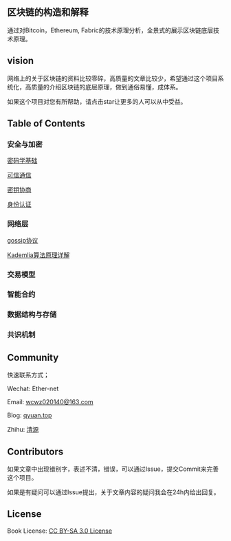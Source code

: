 ## 区块链的构造和解释

通过对Bitcoin，Ethereum, Fabric的技术原理分析，全景式的展示区块链底层技术原理。

## vision

网络上的关于区块链的资料比较零碎，高质量的文章比较少，希望通过这个项目系统化，高质量的介绍区块链的底层原理，做到通俗易懂，成体系。

如果这个项目对您有所帮助，请点击star让更多的人可以从中受益。

## Table of Contents

### 安全与加密

[密码学基础](https://github.com/Ice-Storm/structure-and-interpretation-of-blockchain/blob/master/chapter_1.md)

[可信通信](https://github.com/Ice-Storm/structure-and-interpretation-of-blockchain/blob/master/tls.md)

[密钥协商](https://github.com/Ice-Storm/structure-and-interpretation-of-blockchain/blob/master/ECDH.md)

[身份认证](https://github.com/Ice-Storm/structure-and-interpretation-of-blockchain/blob/master/ca.md)

### 网络层
[gossip协议](https://github.com/Ice-Storm/structure-and-interpretation-of-blockchain/blob/master/gossip.md)

[Kademlia算法原理详解](https://github.com/Ice-Storm/structure-and-interpretation-of-blockchain/blob/master/kad.md)

### 交易模型

### 智能合约

### 数据结构与存储

### 共识机制


## Community

快速联系方式；

Wechat: Ether-net

Email:  wcwz020140@163.com

Blog: [qyuan.top](http://qyuan.top/)

Zhihu:  [清源](https://www.zhihu.com/people/qing-yuan-8-56/activities)

## Contributors

如果文章中出现错别字，表述不清，错误，可以通过Issue，提交Commit来完善这个项目。

如果是有疑问可以通过Issue提出，关于文章内容的疑问我会在24h内给出回复。

## License
Book License: [CC BY-SA 3.0 License](http://creativecommons.org/licenses/by-sa/3.0/)

